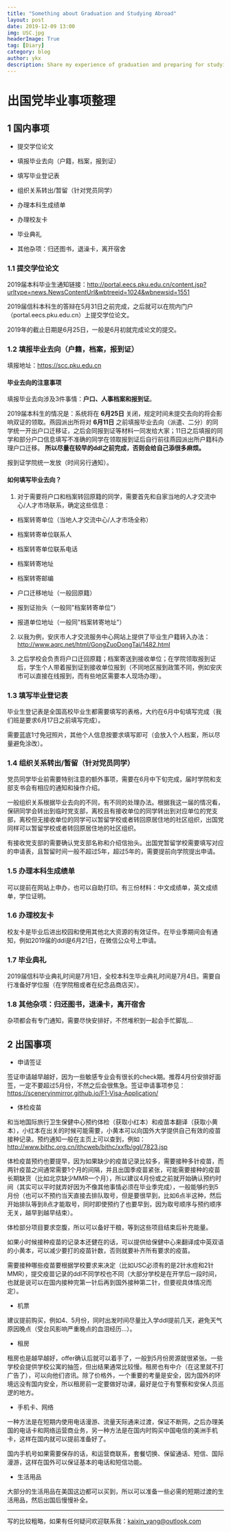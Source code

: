 ```yaml
---
title: "Something about Graduation and Studying Abroad"
layout: post
date: 2019-12-09 13:00
img: USC.jpg
headerImage: True
tag: [Diary]
category: blog
author: ykx
description: Share my experience of graduation and preparing for studying abroad.
---
```


# 出国党毕业事项整理

## 1 国内事项

* 提交学位论文

* 填报毕业去向（户籍，档案，报到证）

* 填写毕业登记表

* 组织关系转出/暂留（针对党员同学）

* 办理本科生成绩单

* 办理校友卡

* 毕业典礼

* 其他杂项：归还图书，退澡卡，离开宿舍


### 1.1 提交学位论文

2019届本科毕业生通知链接：http://portal.eecs.pku.edu.cn/content.jsp?urltype=news.NewsContentUrl&wbtreeid=1024&wbnewsid=1551

2019届信科本科生的答辩在5月31日之前完成，之后就可以在院内门户（portal.eecs.pku.edu.cn）上提交学位论文。

2019年的截止日期是6月25日，一般是6月初就完成论文的提交。

### 1.2 填报毕业去向（户籍，档案，报到证）

填报地址：https://scc.pku.edu.cn

#### 毕业去向的注意事项

填报毕业去向涉及3件事情：**户口、人事档案和报到证**。

2019届本科生的情况是：系统将在 **6月25日** 关闭，规定时间未提交去向的将会影响双证的领取。燕园派出所将对 **6月11日** 之前填报毕业去向（派遣、二分）的同学统一开出户口迁移证，之后会同报到证等材料一同发给大家；11日之后填报的同学和部分户口信息填写不准确的同学在领取报到证后自行前往燕园派出所户籍科办理户口迁移。 **所以尽量在较早的ddl之前完成，否则会给自己添很多麻烦。**

报到证学院统一发放（时间另行通知）。

#### 如何填写毕业去向？

1. 对于需要将户口和档案转回原籍的同学，需要首先和自家当地的人才交流中心/人才市场联系，确定这些信息：

* 档案转寄单位（当地人才交流中心/人才市场全称）

* 档案转寄单位联系人

* 档案转寄单位联系电话

* 档案转寄地址

* 档案转寄邮编

* 户口迁移地址（一般回原籍）

* 报到证抬头（一般同"档案转寄单位"）

* 报道单位地址（一般同"档案转寄地址"）

2. 以我为例，安庆市人才交流服务中心网站上提供了毕业生户籍转入办法：http://www.aqrc.net/html/GongZuoDongTai/1482.html

3. 之后学校会负责将户口迁回原籍；档案寄送到接收单位；在学院领取报到证后，学生个人带着报到证到接收单位报到（不同地区报到政策不同，例如安庆市可以直接在线报到，而有些地区需要本人现场办理）。

### 1.3 填写毕业登记表

毕业生登记表是全国高校毕业生都需要填写的表格，大约在6月中旬填写完成（我们班是要求6月17日之前填写完成）。

需要蓝底1寸免冠照片，其他个人信息按要求填写即可（会放入个人档案，所以尽量避免涂改）。

### 1.4 组织关系转出/暂留（针对党员同学）

党员同学毕业前需要特别注意的额外事项，需要在6月中下旬完成，届时学院和支部支书会有相应的通知和操作介绍。

一般组织关系根据毕业去向的不同，有不同的处理办法。根据我这一届的情况看，保研同学会转出到临时党支部，离校且有接收单位的同学转出到对应单位的党支部，离校但无接收单位的同学可以暂留学校或者转回原居住地的社区组织，出国党同样可以暂留学校或者转回原居住地的社区组织。

有接收党支部的需要确认党支部名称和介绍信抬头。出国党暂留学校需要填写对应的申请表，且暂留时间一般不超过5年，超过5年的，需要提前向学院提出申请。

### 1.5 办理本科生成绩单

可以提前在网站上申办，也可以自助打印。有三份材料：中文成绩单，英文成绩单，学位证明。

### 1.6 办理校友卡

校友卡是毕业后进出校园和使用其他北大资源的有效证件。在毕业季期间会有通知，例如2019届的ddl是6月21日，在微信公众号上申请。

### 1.7 毕业典礼

2019届信科毕业典礼时间是7月1日，全校本科生毕业典礼时间是7月4日。需要自行准备好学位服（在学院租或者在纪念品商店买）。

### 1.8 其他杂项：归还图书，退澡卡，离开宿舍

杂项都会有专门通知，需要尽快安排好，不然堆积到一起会手忙脚乱...



## 2 出国事项

* 申请签证

签证申请越早越好，因为一些敏感专业会有很长的check期。推荐4月份安排好面签，一定不要超过5月份，不然之后会很焦急。签证申请事项参见：https://sceneryinmirror.github.io/F1-Visa-Application/

* 体检疫苗

和当地国际旅行卫生保健中心预约体检（获取小红本）和疫苗本翻译（获取小黄本），小红本在出关的时候可能需要，小黄本可以向国外大学提供自己有效的疫苗接种记录。预约通知一般在主页上可以查到，例如：http://www.bithc.org.cn/ithcweb/bithc/xxfb/ggl/7823.jsp

体检疫苗预约也要提早，因为如果缺少的疫苗记录比较多，需要接种多针疫苗，而两针疫苗之间通常需要1个月的间隔，并且出国季疫苗紧张，可能需要接种的疫苗长期缺货（比如北京缺少MMR一个月），所以建议4月份或之前就开始确认预约时间（其实可以平时就弄好因为不像其他事情必须在毕业季完成），一般能够约到5月份（也可以不预约当天直接去排队取号，但是要很早到，比如6点半这种，然后开始排队等到8点才能取号，同时即使预约了也要早到，因为取号顺序与预约顺序无关，越早到越早结束）。

体检部分项目要求空腹，所以可以备好干粮，等到这些项目结束后补充能量。

如果小时候接种疫苗的记录本还健在的话，可以提供给保健中心来翻译成中英双语的小黄本，可以减少要打的疫苗针数，否则就要补齐所有要求的疫苗。

需要接种哪些疫苗要根据学校要求来决定（比如USC必须有的是2针水痘和2针MMR），提交疫苗记录的ddl不同学校也不同（大部分学校是在开学后一段时间，也就是说可以在国内接种完第一针后再到国外接种第二针，但要视具体情况而定）。

* 机票

建议提前购买，例如4、5月份，同时出发时间尽量比入学ddl提前几天，避免天气原因晚点（受台风影响严重晚点的血泪经历...）。

* 租房

租房也是越早越好，offer确认后就可以着手了，一般到5月份房源就很紧张。一些学校会提供学校公寓的抽签，但出结果通常比较慢。租房也有中介（在这里就不打广告了），可以向他们咨讯。除了价格外，一个重要的考量是安全，因为国外的环境远没有国内安全，所以租房前一定要做好功课，最好是位于有警察和安保人员巡逻的地方。

* 手机卡、网络

一种方法是在短期内使用电话漫游、流量天际通来过渡，保证不断网，之后办理美国的电话卡和网络运营商业务，另一种方法是在国内时购买中国电信的美洲手机卡，这样在国内就可以提前准备好了。

国内手机号如果需要保存的话，和运营商联系，套餐切换、保留通话、短信、国际漫游，这样在国外可以保证基本的电话和短信功能。

* 生活用品

大部分的生活用品在美国这边都可以买到，所以可以准备一些必需的短期过渡的生活用品，然后出国后慢慢补全。



-------

写的比较粗略，如果有任何疑问欢迎联系我：kaixin_yang@outlook.com
